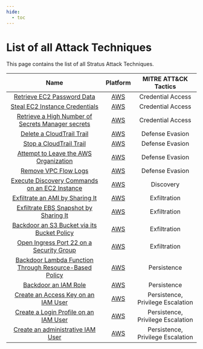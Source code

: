 ```yaml
---
hide:
  - toc
---
```


# List of all Attack Techniques

This page contains the list of all Stratus Attack Techniques.

| Name   | Platform | MITRE ATT&CK Tactics |
| :----: | :------: | :------------------: |
| [Retrieve EC2 Password Data](./AWS/aws.credential-access.ec2-get-password-data.md) | [AWS](./AWS/index.md) | Credential Access |
| [Steal EC2 Instance Credentials](./AWS/aws.credential-access.ec2-instance-credentials.md) | [AWS](./AWS/index.md) | Credential Access |
| [Retrieve a High Number of Secrets Manager secrets](./AWS/aws.credential-access.secretsmanager-retrieve-secrets.md) | [AWS](./AWS/index.md) | Credential Access |
| [Delete a CloudTrail Trail](./AWS/aws.defense-evasion.delete-cloudtrail.md) | [AWS](./AWS/index.md) | Defense Evasion |
| [Stop a CloudTrail Trail](./AWS/aws.defense-evasion.stop-cloudtrail.md) | [AWS](./AWS/index.md) | Defense Evasion |
| [Attempt to Leave the AWS Organization](./AWS/aws.defense-evasion.leave-organization.md) | [AWS](./AWS/index.md) | Defense Evasion |
| [Remove VPC Flow Logs](./AWS/aws.defense-evasion.remove-vpc-flow-logs.md) | [AWS](./AWS/index.md) | Defense Evasion |
| [Execute Discovery Commands on an EC2 Instance](./AWS/aws.discovery.basic-enumeration-from-ec2-instance.md) | [AWS](./AWS/index.md) | Discovery |
| [Exfiltrate an AMI by Sharing It](./AWS/aws.exfiltration.ami-sharing.md) | [AWS](./AWS/index.md) | Exfiltration |
| [Exfiltrate EBS Snapshot by Sharing It](./AWS/aws.exfiltration.ebs-snapshot-shared-with-external-account.md) | [AWS](./AWS/index.md) | Exfiltration |
| [Backdoor an S3 Bucket via its Bucket Policy](./AWS/aws.exfiltration.backdoor-s3-bucket-policy.md) | [AWS](./AWS/index.md) | Exfiltration |
| [Open Ingress Port 22 on a Security Group](./AWS/aws.exfiltration.open-port-22-ingress-on-security-group.md) | [AWS](./AWS/index.md) | Exfiltration |
| [Backdoor Lambda Function Through Resource-Based Policy](./AWS/aws.persistence.backdoor-lambda-function.md) | [AWS](./AWS/index.md) | Persistence |
| [Backdoor an IAM Role](./AWS/aws.persistence.backdoor-iam-role.md) | [AWS](./AWS/index.md) | Persistence |
| [Create an Access Key on an IAM User](./AWS/aws.persistence.backdoor-iam-user.md) | [AWS](./AWS/index.md) | Persistence, Privilege Escalation |
| [Create a Login Profile on an IAM User](./AWS/aws.persistence.iam-user-create-login-profile.md) | [AWS](./AWS/index.md) | Persistence, Privilege Escalation |
| [Create an administrative IAM User](./AWS/aws.persistence.malicious-iam-user.md) | [AWS](./AWS/index.md) | Persistence, Privilege Escalation |
